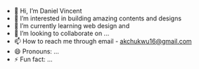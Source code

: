 - 👋 Hi, I’m Daniel Vincent
- 👀 I’m interested in building amazing contents and designs
- 🌱 I’m currently learning web design and
- 💞️ I’m looking to collaborate on ...
- 📫 How to reach me through email - akchukwu16@gmail.com
- 😄 Pronouns: ...
- ⚡ Fun fact: ...

<!---
Daniel17Vincent/Daniel17Vincent is a ✨ special ✨ repository because its `README.md` (this file) appears on your GitHub profile.
You can click the Preview link to take a look at your changes.
--->
